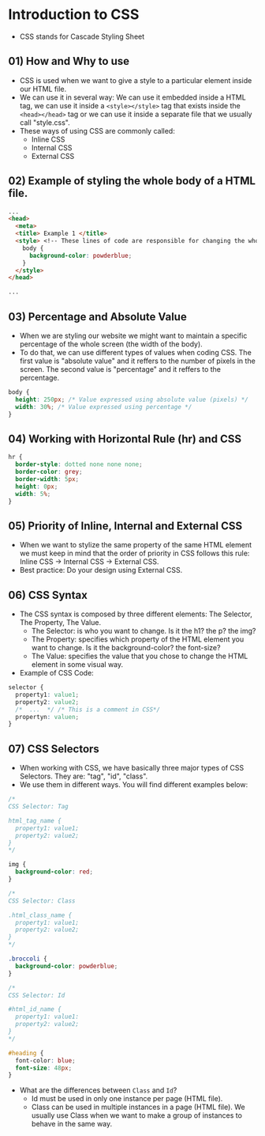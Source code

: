 # Introduction to CSS
* CSS stands for Cascade Styling Sheet

## 01) How and Why to use
* CSS is used when we want to give a style to a particular element inside our HTML file.
* We can use it in several way: We can use it embedded inside a HTML tag, we can use it inside a ```<style></style>``` tag that exists inside the ```<head></head>``` tag or we can use it inside a separate file that we usually call "style.css".
* These ways of using CSS are commonly called:
   * Inline CSS
   * Internal CSS
   * External CSS

## 02) Example of styling the whole body of a HTML file.
```html
...
<head>
  <meta>
  <title> Example 1 </title>
  <style> <!-- These lines of code are responsible for changing the whole background color of our webiste. -->
    body {
      background-color: powderblue; 
    }
  </style>
</head>

...
```

## 03) Percentage and Absolute Value
* When we are styling our website we might want to maintain a specific percentage of the whole screen (the width of the body).
* To do that, we can use different types of values when coding CSS. The first value is "absolute value" and it reffers to the number of pixels in the screen. The second value is "percentage" and it reffers to the percentage.
```css
body {
  height: 250px; /* Value expressed using absolute value (pixels) */
  width: 30%; /* Value expressed using percentage */
}
```

## 04) Working with Horizontal Rule (hr) and CSS
```css
hr {
  border-style: dotted none none none;
  border-color: grey;
  border-width: 5px;
  height: 0px;
  width: 5%; 
}
```

## 05) Priority of Inline, Internal and External CSS
* When we want to stylize the same property of the same HTML element we must keep in mind that the order of priority in CSS follows this rule: Inline CSS -> Internal CSS -> External CSS.
* Best practice: Do your design using External CSS.

## 06) CSS Syntax
* The CSS syntax is composed by three different elements: The Selector, The Property, The Value.
  * The Selector: is who you want to change. Is it the h1? the p? the img?
  * The Property: specifies which property of the HTML element you want to change. Is it the background-color? the font-size?
  * The Value: specifies the value that you chose to change the HTML element in some visual way.
* Example of CSS Code:
```css
selector {
  property1: value1;
  property2: value2;
  /*  ...  */ /* This is a comment in CSS*/
  propertyn: valuen;
}
```

## 07) CSS Selectors
* When working with CSS, we have basically three major types of CSS Selectors. They are: "tag", "id", "class".
* We use them in different ways. You will find different examples below:
```css
/* 
CSS Selector: Tag 

html_tag_name {
  property1: value1;
  property2: value2;
}
*/

img {
  background-color: red; 
}

/*
CSS Selector: Class

.html_class_name {
  property1: value1;
  property2: value2;
}
*/

.broccoli {
  background-color: powderblue;
}

/*
CSS Selector: Id

#html_id_name {
  property1: value1:
  property2: value2;
}
*/

#heading {
  font-color: blue;
  font-size: 48px;
}
```
* What are the differences between ```Class``` and ```Id```?
  * Id must be used in only one instance per page (HTML file).
  * Class can be used in multiple instances in a page (HTML file). We usually use Class when we want to make a group of instances to behave in the same way.
